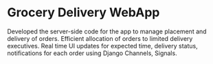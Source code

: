 # Grocery Delivery WebApp
Developed the server-side code for the app to manage placement and delivery of orders. Efficient allocation of orders to limited delivery executives. Real time UI updates for expected time, delivery status, notifications for each order using Django Channels, Signals.
  
